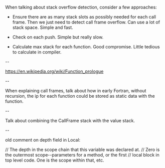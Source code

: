 When talking about stack overflow detection, consider a few approaches:

- Ensure there are as many stack slots as possibly needed for each call frame.
  Then we just need to detect call frame overflow. Can use a lot of stack space.
  Simple and fast.

- Check on each push. Simple but really slow.

- Calculate max stack for each function. Good compromise. Little tedious to
  calculate in compiler.

--

https://en.wikipedia.org/wiki/Function_prologue

--

When explaining call frames, talk about how in early Fortran, without recursion,
the ip for each function could be stored as static data with the function.

--

Talk about combining the CallFrame stack with the value stack.

--

old comment on depth field in Local:

// The depth in the scope chain that this variable was declared at.
// Zero is the outermost scope--parameters for a method, or the first
// local block in top level code. One is the scope within that, etc.
